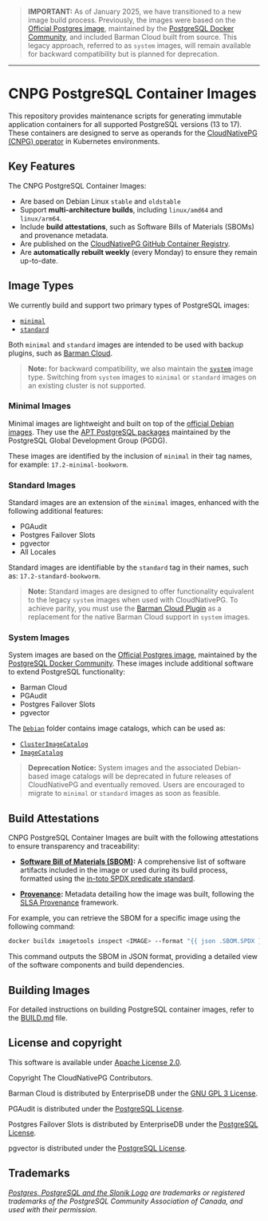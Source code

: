 > **IMPORTANT:** As of January 2025, we have transitioned to a new image build
> process. Previously, the images were based on the
> [Official Postgres image](https://hub.docker.com/_/postgres), maintained by the
> [PostgreSQL Docker Community](https://github.com/docker-library/postgres),
> and included Barman Cloud built from source.
> This legacy approach, referred to as `system` images, will remain available
> for backward compatibility but is planned for deprecation.

---

# CNPG PostgreSQL Container Images

This repository provides maintenance scripts for generating immutable
application containers for all supported PostgreSQL versions (13 to 17). These
containers are designed to serve as operands for the [CloudNativePG (CNPG)
operator](https://cloudnative-pg.io) in Kubernetes environments.

## Key Features

The CNPG PostgreSQL Container Images:

- Are based on Debian Linux `stable` and `oldstable`
- Support **multi-architecture builds**, including `linux/amd64` and `linux/arm64`.
- Include **build attestations**, such as Software Bills of Materials (SBOMs) and provenance metadata.
- Are published on the [CloudNativePG GitHub Container Registry](https://github.com/cloudnative-pg/postgres-containers/pkgs/container/postgresql).
- Are **automatically rebuilt weekly** (every Monday) to ensure they remain up-to-date.

## Image Types

We currently build and support two primary types of PostgreSQL images:

- [`minimal`](#minimal-images)
- [`standard`](#standard-images)

Both `minimal` and `standard` images are intended to be used with backup
plugins, such as [Barman Cloud](https://github.com/cloudnative-pg/plugin-barman-cloud).

> **Note:** for backward compatibility, we also maintain the
> [`system`](#system-images) image type. Switching from `system` images to
> `minimal` or `standard` images on an existing cluster is not supported.

### Minimal Images

Minimal images are lightweight and built on top of the
[official Debian images](https://hub.docker.com/_/debian).
They use the [APT PostgreSQL packages](https://wiki.postgresql.org/wiki/Apt)
maintained by the PostgreSQL Global Development Group (PGDG).

These images are identified by the inclusion of `minimal` in their tag names,
for example: `17.2-minimal-bookworm`.

### Standard Images

Standard images are an extension of the `minimal` images, enhanced with the
following additional features:

- PGAudit
- Postgres Failover Slots
- pgvector
- All Locales

Standard images are identifiable by the `standard` tag in their names, such as:
`17.2-standard-bookworm`.

> **Note:** Standard images are designed to offer functionality equivalent to
> the legacy `system` images when used with CloudNativePG. To achieve parity,
> you must use the [Barman Cloud Plugin](https://github.com/cloudnative-pg/plugin-barman-cloud)
> as a replacement for the native Barman Cloud support in `system` images.

### System Images

System images are based on the [Official Postgres image](https://hub.docker.com/_/postgres), maintained by the
[PostgreSQL Docker Community](https://github.com/docker-library/postgres).
These images include additional software to extend PostgreSQL functionality:

- Barman Cloud
- PGAudit
- Postgres Failover Slots
- pgvector

The [`Debian`](Debian) folder contains image catalogs, which can be used as:
- [`ClusterImageCatalog`](https://cloudnative-pg.io/documentation/current/image_catalog/)
- [`ImageCatalog`](https://cloudnative-pg.io/documentation/current/image_catalog/)

> **Deprecation Notice:** System images and the associated Debian-based image
> catalogs will be deprecated in future releases of CloudNativePG and
> eventually removed. Users are encouraged to migrate to `minimal` or
> `standard` images as soon as feasible.

## Build Attestations

CNPG PostgreSQL Container Images are built with the following attestations to
ensure transparency and traceability:

- **[Software Bill of Materials
  (SBOM)](https://docs.docker.com/build/metadata/attestations/sbom/):** A
  comprehensive list of software artifacts included in the image or used during
  its build process, formatted using the [in-toto SPDX predicate standard](https://github.com/in-toto/attestation/blob/main/spec/predicates/spdx.md).

- **[Provenance](https://docs.docker.com/build/metadata/attestations/slsa-provenance/):**
  Metadata detailing how the image was built, following the [SLSA Provenance](https://slsa.dev)
  framework.

For example, you can retrieve the SBOM for a specific image using the following
command:

```bash
docker buildx imagetools inspect <IMAGE> --format "{{ json .SBOM.SPDX }}"
```

This command outputs the SBOM in JSON format, providing a detailed view of the
software components and build dependencies.

## Building Images

For detailed instructions on building PostgreSQL container images, refer to the
[BUILD.md](BUILD.md) file.

## License and copyright

This software is available under [Apache License 2.0](LICENSE).

Copyright The CloudNativePG Contributors.

Barman Cloud is distributed by EnterpriseDB under the
[GNU GPL 3 License](https://github.com/EnterpriseDB/barman/blob/master/LICENSE).

PGAudit is distributed under the
[PostgreSQL License](https://github.com/pgaudit/pgaudit/blob/master/LICENSE).

Postgres Failover Slots is distributed by EnterpriseDB under the
[PostgreSQL License](https://github.com/EnterpriseDB/pg_failover_slots/blob/master/LICENSE).

pgvector is distributed under the
[PostgreSQL License](https://github.com/pgvector/pgvector/blob/master/LICENSE).

## Trademarks

*[Postgres, PostgreSQL and the Slonik Logo](https://www.postgresql.org/about/policies/trademarks/)
are trademarks or registered trademarks of the PostgreSQL Community Association
of Canada, and used with their permission.*
